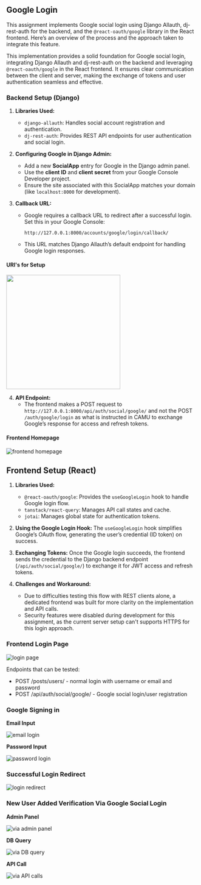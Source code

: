 ## Google Login

This assignment implements Google social login using Django Allauth, dj-rest-auth for the backend, and the `@react-oauth/google` library in the React frontend. Here’s an overview of the process and the approach taken to integrate this feature.

This implementation provides a solid foundation for Google social login, integrating Django Allauth and dj-rest-auth on the backend and leveraging `@react-oauth/google` in the React frontend. It ensures clear communication between the client and server, making the exchange of tokens and user authentication seamless and effective.

### Backend Setup (Django)

1. **Libraries Used:**
   - `django-allauth`: Handles social account registration and authentication.
   - `dj-rest-auth`: Provides REST API endpoints for user authentication and social login.

2. **Configuring Google in Django Admin:**
   - Add a new **SocialApp** entry for Google in the Django admin panel.
   - Use the **client ID** and **client secret** from your Google Console Developer project.
   - Ensure the site associated with this SocialApp matches your domain (like `localhost:8000` for development).

3. **Callback URL:**
   - Google requires a callback URL to redirect after a successful login. Set this in your Google Console:
     ```
     http://127.0.0.1:8000/accounts/google/login/callback/
     ```
   - This URL matches Django Allauth’s default endpoint for handling Google login responses.

#### URI's for Setup

<img src="https://drive.google.com/uc?id=1g8AfzwJTL9Fp7ERxRyn5TOSH6AbpVQtw" width="300" height="300" />


4. **API Endpoint:**
   - The frontend makes a POST request to `http://127.0.0.1:8000/api/auth/social/google/` and not the POST `/auth/google/login` as what is instructed in CAMU to exchange Google’s response for access and refresh tokens.

#### Frontend Homepage

![frontend homepage](https://drive.google.com/uc?id=1qq7p9l_wWNEe6A02I0exZLj7BVD1gg18)

## Frontend Setup (React)

1. **Libraries Used:**
   - `@react-oauth/google`: Provides the `useGoogleLogin` hook to handle Google login flow.
   - `tanstack/react-query`: Manages API call states and cache.
   - `jotai`: Manages global state for authentication tokens.

2. **Using the Google Login Hook:**
   The `useGoogleLogin` hook simplifies Google’s OAuth flow, generating the user’s credential (ID token) on success.

3. **Exchanging Tokens:**
   Once the Google login succeeds, the frontend sends the credential to the Django backend endpoint (`/api/auth/social/google/`) to exchange it for JWT access and refresh tokens.

4. **Challenges and Workaround:**
   - Due to difficulties testing this flow with REST clients alone, a dedicated frontend was built for more clarity on the implementation and API calls.
   - Security features were disabled during development for this assignment, as the current server setup can't supports HTTPS for this login approach.

### Frontend Login Page

![login page](https://drive.google.com/uc?id=1vnDcNIP5N7ozKp1dG8OAPt4aUGWb4CnL)

Endpoints that can be tested:

* POST /posts/users/ - normal login with username or email and password
* POST /api/auth/social/google/ - Google social login/user registration

### Google Signing in 

**Email Input**

![email login](https://drive.google.com/uc?id=1xaoKoRmfUgPdNo78lc86o16e5lT70dtt)

**Password Input**

![password login](https://drive.google.com/1EbNP6M6FJTyHYR2r08UYgxIjHt6Tbi_v)

### Successful Login Redirect

![login redirect](https://drive.google.com/uc?id=1DCOFch8n0ZfdUGv8nIZz1OT-f_W3gQyg)

### New User Added Verification Via Google Social Login

**Admin Panel**

![via admin panel](https://drive.google.com/uc?id=1khwk7FKVcZn3tnNPS_9bJV-1sBwXHCW_)

**DB Query**

![via DB query](https://drive.google.com/uc?id=1_F11qOwbq7kdMPrnHQ4um0DFYSdFkYVA)

**API Call**

![via API calls](https://drive.google.com/uc?id=1lACjOzOe-VLPV22EYfzbmwIH8P_CtpgR)

